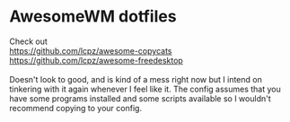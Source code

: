 # AwesomeWM dotfiles

Check out <br />
https://github.com/lcpz/awesome-copycats <br />
https://github.com/lcpz/awesome-freedesktop <br />
 <br />
Doesn't look to good, and is kind of a mess right now but I intend on tinkering with it again whenever I feel like it. The config assumes that you have some programs installed and some scripts available so I wouldn't recommend copying to your config.
